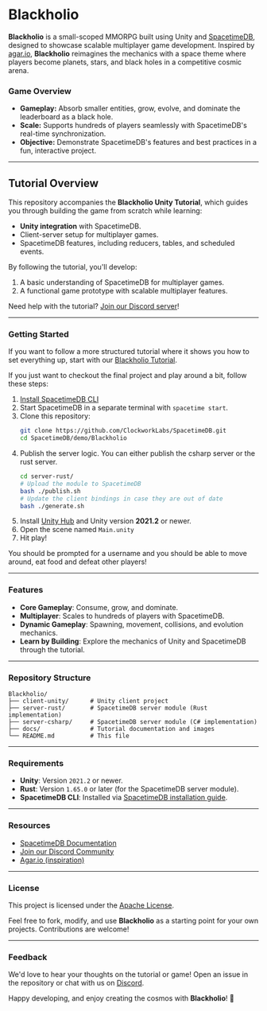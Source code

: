 # **Blackholio**

**Blackholio** is a small-scoped MMORPG built using Unity and [SpacetimeDB](https://spacetimedb.com), designed to showcase scalable multiplayer game development. Inspired by [agar.io](https://agar.io), **Blackholio** reimagines the mechanics with a space theme where players become planets, stars, and black holes in a competitive cosmic arena.

### **Game Overview**
- **Gameplay:** Absorb smaller entities, grow, evolve, and dominate the leaderboard as a black hole.
- **Scale:** Supports hundreds of players seamlessly with SpacetimeDB's real-time synchronization.
- **Objective:** Demonstrate SpacetimeDB's features and best practices in a fun, interactive project.

---

## **Tutorial Overview**

This repository accompanies the **Blackholio Unity Tutorial**, which guides you through building the game from scratch while learning:
- **Unity integration** with SpacetimeDB.
- Client-server setup for multiplayer games.
- SpacetimeDB features, including reducers, tables, and scheduled events.

By following the tutorial, you'll develop:
1. A basic understanding of SpacetimeDB for multiplayer games.
2. A functional game prototype with scalable multiplayer features.

Need help with the tutorial? [Join our Discord server](https://discord.gg/spacetimedb)!

---

### **Getting Started**
If you want to follow a more structured tutorial where it shows you how to set everything up, start with our [Blackholio Tutorial](https://spacetimedb.com/docs/unity/part-1).

If you just want to checkout the final project and play around a bit, follow these steps:

1. [Install SpacetimeDB CLI](https://spacetimedb.com/install)
2. Start SpacetimeDB in a separate terminal with `spacetime start`.
3. Clone this repository:
   ```bash
   git clone https://github.com/ClockworkLabs/SpacetimeDB.git
   cd SpacetimeDB/demo/Blackholio
   ```
4. Publish the server logic. You can either publish the csharp server or the rust server.
   ```bash
   cd server-rust/
   # Upload the module to SpacetimeDB
   bash ./publish.sh
   # Update the client bindings in case they are out of date
   bash ./generate.sh
   ```
5. Install [Unity Hub](https://unity.com/download) and Unity version **2021.2** or newer.
6. Open the scene named `Main.unity`
7. Hit play!

You should be prompted for a username and you should be able to move around, eat food and defeat other players!

---

### **Features**
- **Core Gameplay**: Consume, grow, and dominate.
- **Multiplayer**: Scales to hundreds of players with SpacetimeDB.
- **Dynamic Gameplay**: Spawning, movement, collisions, and evolution mechanics.
- **Learn by Building**: Explore the mechanics of Unity and SpacetimeDB through the tutorial.

---

### **Repository Structure**

```plaintext
Blackholio/
├── client-unity/      # Unity client project
├── server-rust/       # SpacetimeDB server module (Rust implementation)
├── server-csharp/     # SpacetimeDB server module (C# implementation)
├── docs/              # Tutorial documentation and images
└── README.md          # This file
```

---

### **Requirements**
- **Unity**: Version `2021.2` or newer.
- **Rust**: Version `1.65.0` or later (for the SpacetimeDB server module).
- **SpacetimeDB CLI**: Installed via [SpacetimeDB installation guide](https://spacetimedb.com/docs/install).

---

### **Resources**
- [SpacetimeDB Documentation](https://spacetimedb.com/docs/)
- [Join our Discord Community](https://discord.gg/spacetimedb)
- [Agar.io (inspiration)](https://agar.io)

---

### **License**
This project is licensed under the [Apache License](LICENSE).

Feel free to fork, modify, and use **Blackholio** as a starting point for your own projects. Contributions are welcome!

---

### **Feedback**
We'd love to hear your thoughts on the tutorial or game! Open an issue in the repository or chat with us on [Discord](https://discord.gg/spacetimedb).

Happy developing, and enjoy creating the cosmos with **Blackholio**! 🚀

